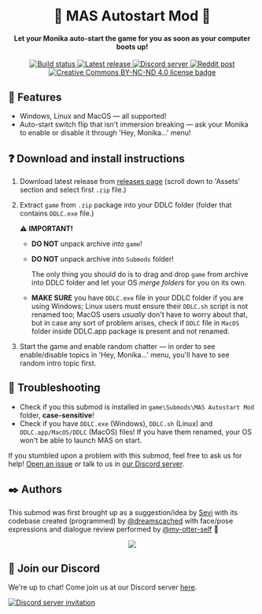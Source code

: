 <h1 align="center">🚀 MAS Autostart Mod 🚀</h1>
<h4 align="center">Let your Monika auto-start the game for you as soon as your computer boots up!</h3>

<p align="center">
  <a href="https://github.com/friends-of-monika/mas-autostart/actions/workflows/check.yml">
    <img alt="Build status" src="https://img.shields.io/github/workflow/status/friends-of-monika/mas-autostart/Run%20checks%20on%20push">
  </a>
  <a href="https://github.com/friends-of-monika/mas-autostart/releases/latest">
    <img alt="Latest release" src="https://img.shields.io/github/v/release/friends-of-monika/mas-autostart">
  </a>
  <a href="https://mon.icu/discord">
    <img alt="Discord server" src="https://discordapp.com/api/guilds/970747033071804426/widget.png?style=shield">
  </a>
  <a href="https://www.reddit.com/r/MASFandom/comments/vrbpdy/mas_autostart_mod_now_released_links_to_github">
    <img alt="Reddit post" src="https://img.shields.io/badge/dynamic/json?color=FF4500&label=%F0%9D%97%8B%2Fmasfandom%20post&query=%24[0].data.children[0].data.score&url=https%3A%2F%2Fwww.reddit.com%2Fr%2FMASFandom%2Fcomments%2Fvrbpdy%2Fmas_autostart_mod_now_released_links_to_github.json&style=social&logo=reddit&suffix=+upvotes">
  </a>
  <a href="https://github.com/friends-of-monika/mas-autostart/blob/master/license.txt">
    <img alt="Creative Commons BY-NC-ND 4.0 license badge" src="https://img.shields.io/badge/License-CC_BY--NC--ND_4.0-lightgrey.svg">
  </a>
</p>


## 🌟 Features

  * Windows, Linux and MacOS &mdash; all supported!
  * Auto-start switch flip that isn't immersion breaking &mdash;
    ask your Monika to enable or disable it through 'Hey, Monika...' menu!


## ❓ Download and install instructions

  1. Download latest release from [releases page](https://github.com/friends-of-monika/mas-autostart/releases/latest)
     (scroll down to 'Assets' section and select first `.zip` file.)
  2. Extract `game` from `.zip` package into your DDLC folder (folder that contains
     `DDLC.exe` file.)

     ⚠️ **IMPORTANT!**
       * **DO NOT** unpack archive *into* `game`!
       * **DO NOT** unpack archive *into* `Submods` folder!

         The only thing you should do is to drag and drop `game` from archive into
         DDLC folder and let your OS *merge folders* for you on its own.
       * **MAKE SURE** you have `DDLC.exe` file in your DDLC folder if you are
         using Windows; Linux users must ensure their `DDLC.sh` script is not
         renamed too; MacOS users *usually* don't have to worry about that, but
         in case any sort of problem arises, check if `DDLC` file in `MacOS` folder
         inside DDLC.app package is present and not renamed.
  3. Start the game and enable random chatter &mdash; in order to see enable/disable
     topics in 'Hey, Monika...' menu, you'll have to see random intro topic first.


## 🔧 Troubleshooting

* Check if you this submod is installed in `game\Submods\MAS Autostart Mod`
  folder, **case-sensitive**!
* Check if you have `DDLC.exe` (Windows), `DDLC.sh` (Linux) and
  `DDLC.app/MacOS/DDLC` (MacOS) files! If you have them renamed, your OS won't
  be able to launch MAS on start.

If you stumbled upon a problem with this submod, feel free to ask us for help!
[Open an issue](https://github.com/Friends-of-Monika/mas-autostart/issues/new?assignees=&labels=bug&template=bug-report.yml&title=Bug%3A+)
or talk to us in [our Discord server](https://mon.icu/discord).


## ✒️ Authors

This submod was first brought up as a suggestion/idea by [Sevi](https://reddit.com/u/lost_localcat)
with its codebase created (programmed) by [@dreamscached](https://github.com/dreamscached)
with face/pose expressions and dialogue review performed by [@my-otter-self](https://github.com/my-otter-self) 💛

<p align="center">
  <a href="https://github.com/friends-of-monika/mas-autostart/graphs/contributors">
    <img src="https://contrib.rocks/image?repo=friends-of-monika/mas-autostart&max=6" />
  </a>
</p>



## 💬 Join our Discord

We're up to chat! Come join us at our Discord server [here](https://mon.icu/discord).

[![Discord server invitation](https://discordapp.com/api/guilds/970747033071804426/widget.png?style=banner3)](https://mon.icu/discord)
